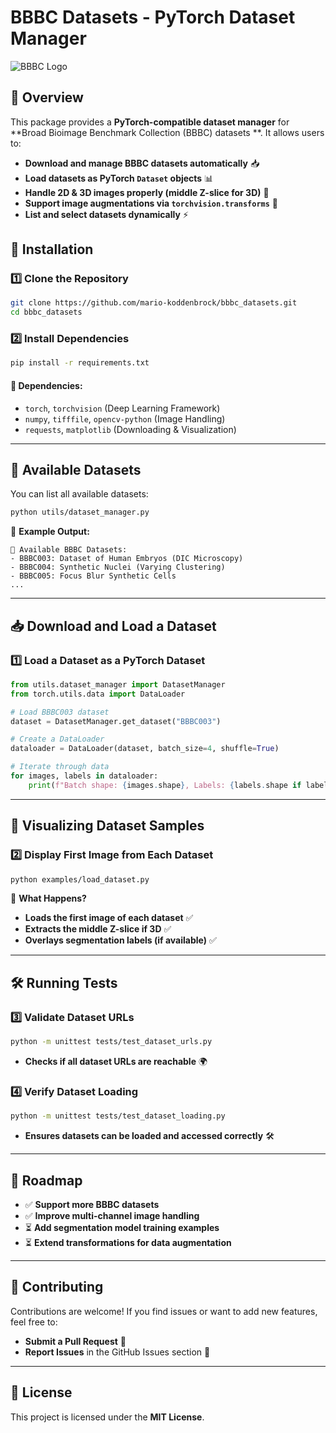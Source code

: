 # BBBC Datasets - PyTorch Dataset Manager

![BBBC Logo](https://bbbc.broadinstitute.org/files/bbbc/files/broadinstlogofordigitalrgb.png)

## 📌 Overview

This package provides a **PyTorch-compatible dataset manager** for **Broad Bioimage Benchmark Collection (BBBC) datasets
**. It allows users to:

- **Download and manage BBBC datasets automatically** 📥
- **Load datasets as PyTorch `Dataset` objects** 📊
- **Handle 2D & 3D images properly (middle Z-slice for 3D)** 🔬
- **Support image augmentations via `torchvision.transforms`** 🎨
- **List and select datasets dynamically** ⚡

## 🚀 Installation

### **1️⃣ Clone the Repository**

```bash
git clone https://github.com/mario-koddenbrock/bbbc_datasets.git
cd bbbc_datasets
```

### **2️⃣ Install Dependencies**

```bash
pip install -r requirements.txt
```

#### 🔹 Dependencies:

- `torch`, `torchvision` (Deep Learning Framework)
- `numpy`, `tifffile`, `opencv-python` (Image Handling)
- `requests`, `matplotlib` (Downloading & Visualization)

---

## 📂 Available Datasets

You can list all available datasets:

```bash
python utils/dataset_manager.py
```

🔹 **Example Output:**

```
📂 Available BBBC Datasets:
- BBBC003: Dataset of Human Embryos (DIC Microscopy)
- BBBC004: Synthetic Nuclei (Varying Clustering)
- BBBC005: Focus Blur Synthetic Cells
...
```

---

## 📥 Download and Load a Dataset

### **1️⃣ Load a Dataset as a PyTorch Dataset**

```python
from utils.dataset_manager import DatasetManager
from torch.utils.data import DataLoader

# Load BBBC003 dataset
dataset = DatasetManager.get_dataset("BBBC003")

# Create a DataLoader
dataloader = DataLoader(dataset, batch_size=4, shuffle=True)

# Iterate through data
for images, labels in dataloader:
    print(f"Batch shape: {images.shape}, Labels: {labels.shape if labels is not None else 'None'}")
```

---

## 🎨 Visualizing Dataset Samples

### **2️⃣ Display First Image from Each Dataset**

```bash
python examples/load_dataset.py
```

🔹 **What Happens?**

- **Loads the first image of each dataset** ✅
- **Extracts the middle Z-slice if 3D** ✅
- **Overlays segmentation labels (if available)** ✅

---

## 🛠 Running Tests

### **3️⃣ Validate Dataset URLs**

```bash
python -m unittest tests/test_dataset_urls.py
```

- **Checks if all dataset URLs are reachable** 🌍

### **4️⃣ Verify Dataset Loading**

```bash
python -m unittest tests/test_dataset_loading.py
```

- **Ensures datasets can be loaded and accessed correctly** 🛠

---

## 📝 Roadmap

- ✅ **Support more BBBC datasets**
- ✅ **Improve multi-channel image handling**
- ⏳ **Add segmentation model training examples**
- ⏳ **Extend transformations for data augmentation**

---

## 🙌 Contributing

Contributions are welcome! If you find issues or want to add new features, feel free to:

- **Submit a Pull Request** 🔄
- **Report Issues** in the GitHub Issues section 🚀

---

## 📜 License

This project is licensed under the **MIT License**.

